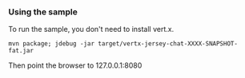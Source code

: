 ### Using the sample

To run the sample, you don't need to install vert.x.

```
mvn package; jdebug -jar target/vertx-jersey-chat-XXXX-SNAPSHOT-fat.jar
```

Then point the browser to 127.0.0.1:8080